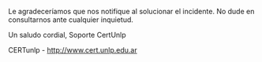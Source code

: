 Le agradeceríamos que nos notifique al solucionar el incidente. No dude en
consultarnos ante cualquier inquietud.


Un saludo cordial,
Soporte CertUnlp


CERTunlp - http://www.cert.unlp.edu.ar
